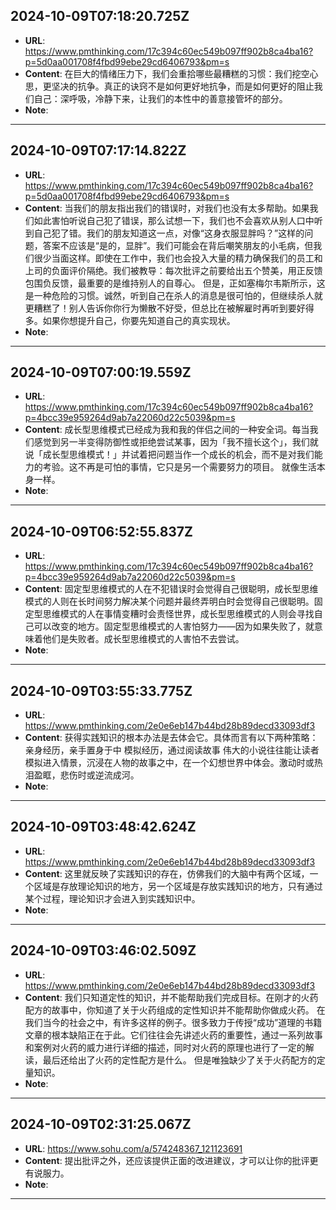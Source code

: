 
  ## 2024-10-09T07:18:20.725Z
  
  - **URL**: https://www.pmthinking.com/17c394c60ec549b097ff902b8ca4ba16?p=5d0aa001708f4fbd99ebe29cd6406793&pm=s
  - **Content**: 在巨大的情绪压力下，我们会重拾哪些最糟糕的习惯：我们挖空心思，更坚决的抗争。真正的诀窍不是如何更好地抗争，而是如何更好的阻止我们自己：深呼吸，冷静下来，让我们的本性中的善意接管坏的部分。
  - **Note**: 
  
  ---
  
  ## 2024-10-09T07:17:14.822Z
  
  - **URL**: https://www.pmthinking.com/17c394c60ec549b097ff902b8ca4ba16?p=5d0aa001708f4fbd99ebe29cd6406793&pm=s
  - **Content**: 当我们的朋友指出我们的错误时，对我们也没有太多帮助。如果我们如此害怕听说自己犯了错误，那么试想一下，我们也不会喜欢从别人口中听到自己犯了错。我们的朋友知道这一点，对像“这身衣服显胖吗？”这样的问题，答案不应该是“是的，显胖”。我们可能会在背后嘲笑朋友的小毛病，但我们很少当面这样。即使在工作中，我们也会投入大量的精力确保我们的员工和上司的负面评价隔绝。我们被教导：每次批评之前要给出五个赞美，用正反馈包围负反馈，最重要的是维持别人的自尊心。 但是，正如塞梅尔韦斯所示，这是一种危险的习惯。诚然，听到自己在杀人的消息是很可怕的，但继续杀人就更糟糕了！别人告诉你你行为懒散不好受，但总比在被解雇时再听到要好得多。如果你想提升自己，你要先知道自己的真实现状。
  - **Note**: 
  
  ---
  
  ## 2024-10-09T07:00:19.559Z
  
  - **URL**: https://www.pmthinking.com/17c394c60ec549b097ff902b8ca4ba16?p=4bcc39e959264d9ab7a22060d22c5039&pm=s
  - **Content**: 成长型思维模式已经成为我和我的伴侣之间的一种安全词。每当我们感觉到另一半变得防御性或拒绝尝试某事，因为「我不擅长这个」，我们就说「成长型思维模式！」并试着把问题当作一个成长的机会，而不是对我们能力的考验。这不再是可怕的事情，它只是另一个需要努力的项目。 就像生活本身一样。
  - **Note**: 
  
  ---
  
  ## 2024-10-09T06:52:55.837Z
  
  - **URL**: https://www.pmthinking.com/17c394c60ec549b097ff902b8ca4ba16?p=4bcc39e959264d9ab7a22060d22c5039&pm=s
  - **Content**: 固定型思维模式的人在不犯错误时会觉得自己很聪明，成长型思维模式的人则在长时间努力解决某个问题并最终弄明白时会觉得自己很聪明。固定型思维模式的人在事情变糟时会责怪世界，成长型思维模式的人则会寻找自己可以改变的地方。固定型思维模式的人害怕努力——因为如果失败了，就意味着他们是失败者。成长型思维模式的人害怕不去尝试。
  - **Note**: 
  
  ---
  
  ## 2024-10-09T03:55:33.775Z
  
  - **URL**: https://www.pmthinking.com/2e0e6eb147b44bd28b89decd33093df3
  - **Content**: 获得实践知识的根本办法是去体会它。具体而言有以下两种策略： 亲身经历，亲手置身于中 模拟经历，通过阅读故事 伟大的小说往往能让读者模拟进入情景，沉浸在人物的故事之中，在一个幻想世界中体会。激动时或热泪盈眶，悲伤时或逆流成河。
  - **Note**: 
  
  ---
  
  ## 2024-10-09T03:48:42.624Z
  
  - **URL**: https://www.pmthinking.com/2e0e6eb147b44bd28b89decd33093df3
  - **Content**: 这里就反映了实践知识的存在，仿佛我们的大脑中有两个区域，一个区域是存放理论知识的地方，另一个区域是存放实践知识的地方，只有通过某个过程，理论知识才会进入到实践知识中。
  - **Note**: 
  
  ---
  
  ## 2024-10-09T03:46:02.509Z
  
  - **URL**: https://www.pmthinking.com/2e0e6eb147b44bd28b89decd33093df3
  - **Content**: 我们只知道定性的知识，并不能帮助我们完成目标。在刚才的火药配方的故事中，你知道了关于火药组成的定性知识并不能帮助你做成火药。 在我们当今的社会之中，有许多这样的例子。很多致力于传授“成功”道理的书籍文章的根本缺陷正在于此。它们往往会先讲述火药的重要性，通过一系列故事和案例对火药的威力进行详细的描述，同时对火药的原理也进行了一定的解读，最后还给出了火药的定性配方是什么。 但是唯独缺少了关于火药配方的定量知识。
  - **Note**: 
  
  ---
  
  ## 2024-10-09T02:31:25.067Z
  
  - **URL**: https://www.sohu.com/a/574248367_121123691
  - **Content**: 提出批评之外，还应该提供正面的改进建议，才可以让你的批评更有说服力。
  - **Note**: 
  
  ---
  